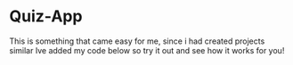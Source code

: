 # Quiz-App
This is something that came easy for me, since i had created projects similar
Ive added my code below so try it out and see how it works for you!
